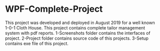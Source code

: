 # WPF-Complete-Project
This project was developed and deployed in August 2019 for a well known 1-0-1 Cloth House. This project contains complete tailor management system with pdf reports. 
1-Screenshots folder contains the interfaces of project.
2-Project folder contains source code of this projects.
3-Setup contains exe file of this project. 

